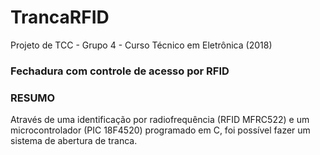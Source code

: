 # TrancaRFID
Projeto de TCC - Grupo 4 - Curso Técnico em Eletrônica (2018)
<h3>Fechadura com controle de acesso por RFID</h3>
<h3>RESUMO</h3>
Através de uma identificação por radiofrequência (RFID MFRC522) e um microcontrolador (PIC 18F4520) programado em C, foi possível fazer um sistema de abertura de tranca.
